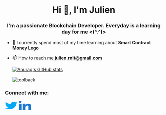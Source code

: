 <h1 align="center">Hi 👋, I'm Julien</h1>
<h3 align="center">I'm a passionate Blockchain Developer. Everyday is a learning day for me <(^.^)></h3>

- 🌱 I currently spend most of my time learning about **Smart Contract Money Lego**

- 📫 How to reach me **julien.rnlt@gmail.com**
  
  [![Anurag's GitHub stats](https://github-readme-stats.vercel.app/api?username=toolback)](https://github.com/anuraghazra/github-readme-stats)

  <p><img align="center" src="https://github-readme-stats.vercel.app/api/top-langs?username=toolback&show_icons=true&locale=en&layout=compact" alt="toolback" /></p>

<h3 align="left">Connect with me:</h3>
<p align="left">
<a href="https://twitter.com/JulienRnlt" target="blank"><img align="center" src="https://github.com/Toolback/Config/blob/main/Images/twitter.svg" alt="" height="30" width="40" /></a>
<a href="https://www.linkedin.com/in/%F0%9F%8C%B1-julien-renault-630115219" target="blank"><img align="center" src="https://github.com/Toolback/Config/blob/main/Images/linked.svg" alt="" height="30" width="40" /></a>
</p>
